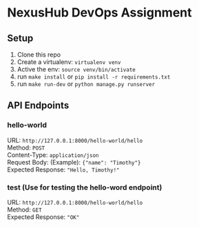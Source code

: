 # NexusHub DevOps Assignment

## Setup

1. Clone this repo
2. Create a virtualenv: `virtualenv venv`
3. Active the env: `source venv/bin/activate`
4. run `make install` or `pip install -r requirements.txt`
5. run `make run-dev` or `python manage.py runserver`

## API Endpoints

### hello-world  
URL: `http://127.0.0.1:8000/hello-world/hello`  
Method: `POST`  
Content-Type: `application/json`  
Request Body: (Example): `{"name": "Timothy"}`  
Expected Response: `"Hello, Timothy!"`

### test (Use for testing the hello-word endpoint)  
URL: `http://127.0.0.1:8000/hello-world/hello`  
Method: `GET`  
Expected Response: `"OK"`

